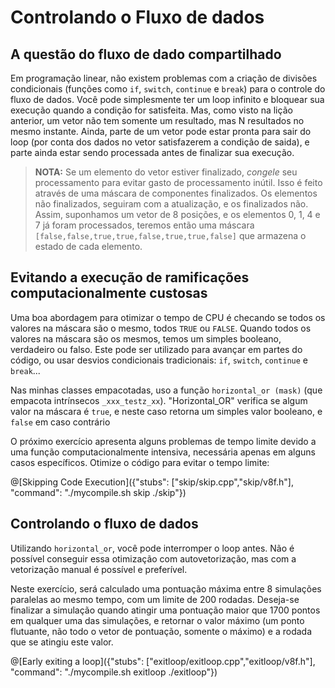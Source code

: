 # Controlando o Fluxo de dados

## A questão do fluxo de dado compartilhado

Em programação linear, não existem problemas com a criação de divisões condicionais (funções como `if`, `switch`, `continue` e `break`) para o controle do fluxo de dados.
Você pode simplesmente ter um loop infinito e bloquear sua execução quando a condição for satisfeita.
Mas, como visto na lição anterior, um vetor não tem somente um resultado, mas N resultados no mesmo instante. Ainda, parte de um vetor pode estar pronta para sair do loop (por conta dos dados no vetor satisfazerem a condição de saida), e parte ainda estar sendo processada antes de finalizar sua execução.

>**NOTA:** Se um elemento do vetor estiver finalizado, *congele* seu processamento para evitar gasto de processamento inútil. Isso é feito através de uma máscara de componentes finalizados. Os elementos não finalizados, seguiram com a atualização, e os finalizados não. Assim, suponhamos um vetor de 8 posições, e os elementos 0, 1, 4 e 7 já foram processados, teremos então uma máscara `[false,false,true,true,false,true,true,false]` que armazena o estado de cada elemento.

## Evitando a execução de ramificações computacionalmente custosas

Uma boa abordagem para otimizar o tempo de CPU é checando se todos os valores na máscara são o mesmo, todos `TRUE` ou `FALSE`.
Quando todos os valores na máscara são os mesmos, temos um simples booleano, verdadeiro ou falso. Este pode ser utilizado para avançar em partes do código, ou usar desvios condicionais tradicionais: `if`, `switch`, `continue` e `break`...

Nas minhas classes empacotadas, uso a função `horizontal_or (mask)` (que empacota intrínsecos `_xxx_testz_xx`). "Horizontal_OR" verifica se algum valor na máscara é `true`, e neste caso retorna um simples valor booleano, e `false` em caso contrário

O próximo exercício apresenta alguns problemas de tempo limite devido a uma função computacionalmente intensiva, necessária apenas em alguns casos específicos. Otimize o código para evitar o tempo limite: 

@[Skipping Code Execution]({"stubs": ["skip/skip.cpp","skip/v8f.h"], "command": "./mycompile.sh skip ./skip"})


## Controlando o fluxo de dados

Utilizando `horizontal_or`, você pode interromper o loop antes. Não é possível conseguir essa otimização com autovetorização, mas com a vetorização manual é possível e preferível. 

Neste exercício, será calculado uma pontuação máxima entre 8 simulações paralelas ao mesmo tempo, com um limite de 200 rodadas. Deseja-se finalizar a simulação quando atingir uma pontuação maior que 1700 pontos em qualquer uma das simulações, e retornar o valor máximo (um ponto flutuante, não todo o vetor de pontuação, somente o máximo) e a rodada que se atingiu este valor.

@[Early exiting a loop]({"stubs": ["exitloop/exitloop.cpp","exitloop/v8f.h"], "command": "./mycompile.sh exitloop ./exitloop"})
